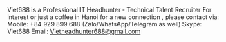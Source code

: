 Viet688 is a Professional IT Headhunter - Technical Talent Recruiter
For interest or just a coffee in Hanoi for a new connection , please contact via:
Mobile: +84 929 899 688 (Zalo/WhatsApp/Telegram as well)
Skype: Viet688
Email: Vietheadhunter688@gmail.com
